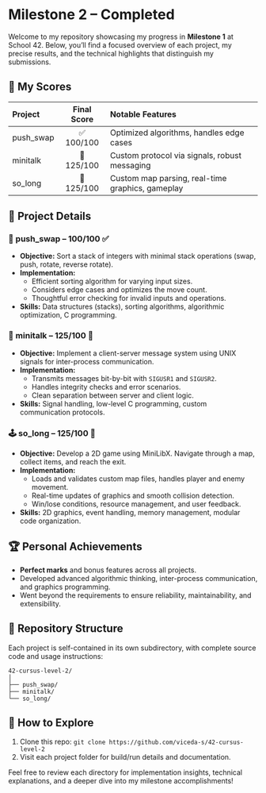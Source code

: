 # Milestone 2 – Completed

Welcome to my repository showcasing my progress in **Milestone 1** at School 42. Below, you’ll find a focused overview of each project, my precise results, and the technical highlights that distinguish my submissions.

## 🏅 My Scores

| Project | Final Score | Notable Features |
| :-- | :--: | :-- |
| push_swap | ✅ 100/100 | Optimized algorithms, handles edge cases |
| minitalk | 🌟 125/100 | Custom protocol via signals, robust messaging |
| so_long | 🌟 125/100 | Custom map parsing, real-time graphics, gameplay |

## 🔎 Project Details

### 🔄 push_swap – 100/100 ✅

- **Objective:** Sort a stack of integers with minimal stack operations (swap, push, rotate, reverse rotate).
- **Implementation:**
    - Efficient sorting algorithm for varying input sizes.
    - Considers edge cases and optimizes the move count.
    - Thoughtful error checking for invalid inputs and operations.
- **Skills:** Data structures (stacks), sorting algorithms, algorithmic optimization, C programming.


### 💬 minitalk – 125/100 🌟

- **Objective:** Implement a client-server message system using UNIX signals for inter-process communication.
- **Implementation:**
    - Transmits messages bit-by-bit with `SIGUSR1` and `SIGUSR2`.
    - Handles integrity checks and error scenarios.
    - Clean separation between server and client logic.
- **Skills:** Signal handling, low-level C programming, custom communication protocols.


### 🕹️ so_long – 125/100 🌟

- **Objective:** Develop a 2D game using MiniLibX. Navigate through a map, collect items, and reach the exit.
- **Implementation:**
    - Loads and validates custom map files, handles player and enemy movement.
    - Real-time updates of graphics and smooth collision detection.
    - Win/lose conditions, resource management, and user feedback.
- **Skills:** 2D graphics, event handling, memory management, modular code organization.


## 🏆 Personal Achievements

- **Perfect marks** and bonus features across all projects.
- Developed advanced algorithmic thinking, inter-process communication, and graphics programming.
- Went beyond the requirements to ensure reliability, maintainability, and extensibility.


## 📂 Repository Structure

Each project is self-contained in its own subdirectory, with complete source code and usage instructions:

```
42-cursus-level-2/
│
├── push_swap/
├── minitalk/
└── so_long/
```


## 🚀 How to Explore

1. Clone this repo:
`git clone https://github.com/viceda-s/42-cursus-level-2`
2. Visit each project folder for build/run details and documentation.

Feel free to review each directory for implementation insights, technical explanations, and a deeper dive into my milestone accomplishments!
